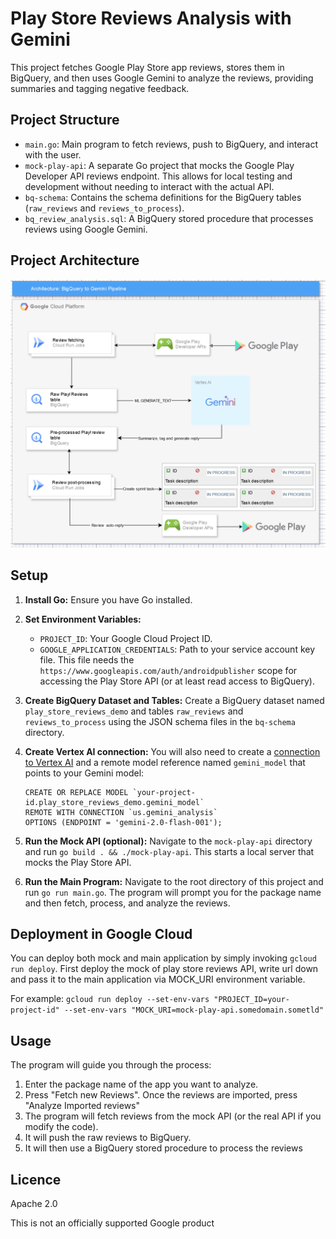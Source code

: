 # Play Store Reviews Analysis with Gemini

This project fetches Google Play Store app reviews, stores them in BigQuery, and then uses Google Gemini to analyze the reviews, providing summaries and tagging negative feedback.

## Project Structure

- `main.go`: Main program to fetch reviews, push to BigQuery, and interact with the user.
- `mock-play-api`: A separate Go project that mocks the Google Play Developer API reviews endpoint.  This allows for local testing and development without needing to interact with the actual API.
- `bq-schema`: Contains the schema definitions for the BigQuery tables (`raw_reviews` and `reviews_to_process`).
- `bq_review_analysis.sql`: A BigQuery stored procedure that processes reviews using Google Gemini.

## Project Architecture

![Project Architecture](assets/project-architecture.png)

## Setup

1. **Install Go:** Ensure you have Go installed.
2. **Set Environment Variables:**
    - `PROJECT_ID`: Your Google Cloud Project ID.
    - `GOOGLE_APPLICATION_CREDENTIALS`: Path to your service account key file.  This file needs the `https://www.googleapis.com/auth/androidpublisher` scope for accessing the Play Store API (or at least read access to BigQuery).
3. **Create BigQuery Dataset and Tables:** Create a BigQuery dataset named `play_store_reviews_demo` and tables `raw_reviews` and `reviews_to_process` using the JSON schema files in the `bq-schema` directory.  

4. **Create Vertex AI connection:** 
You will also need to create a [connection to Vertex AI](https://cloud.google.com/bigquery/docs/generate-text-tutorial-gemini#console_1) and a remote model reference named `gemini_model` that points to your Gemini model:


    ```
    CREATE OR REPLACE MODEL `your-project-id.play_store_reviews_demo.gemini_model`
    REMOTE WITH CONNECTION `us.gemini_analysis`
    OPTIONS (ENDPOINT = 'gemini-2.0-flash-001');
    ```

5. **Run the Mock API (optional):** Navigate to the `mock-play-api` directory and run `go build . && ./mock-play-api`. This starts a local server that mocks the Play Store API.
6. **Run the Main Program:** Navigate to the root directory of this project and run `go run main.go`.  The program will prompt you for the package name and then fetch, process, and analyze the reviews.

## Deployment in Google Cloud

You can deploy both mock and main application by simply invoking `gcloud run deploy`. First deploy the mock of play store reviews API, write url down and pass it to the main application via MOCK_URI environment variable.

For example:
`gcloud run deploy --set-env-vars "PROJECT_ID=your-project-id" --set-env-vars "MOCK_URI=mock-play-api.somedomain.sometld"`

## Usage

The program will guide you through the process:

1. Enter the package name of the app you want to analyze. 
2. Press "Fetch new Reviews". Once the reviews are imported, press "Analyze Imported reviews"
3. The program will fetch reviews from the mock API (or the real API if you modify the code).
4. It will push the raw reviews to BigQuery.
5. It will then use a BigQuery stored procedure to process the reviews

## Licence

Apache 2.0

This is not an officially supported Google product